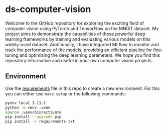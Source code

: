 # ds-computer-vision
Welcome to the GitHub repository for exploring the exciting field of computer vision using PyTorch and TensorFlow on the MNIST dataset. My project aims to demonstrate the capabilities of these powerful deep learning frameworks by training and evaluating various models on this widely-used dataset. Additionally, I have integrated MLflow to monitor and track the performance of the models, providing an efficient pipeline for fine-tuning and optimizing the deep learning parameters. We hope you find this repository informative and useful in your own computer vision projects.

## Environment 
Use the [requirements](requirements.txt) file in this repo to create a new environment. For this you can either use `make setup` or the following commands:

```BASH
pyenv local 3.11.1
python -m venv .venv
source .venv/bin/activate
pip install --upgrade pip
pip install -r requirements.txt
```

